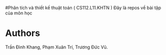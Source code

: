#Phân tích và thiết kế thuật toán ( CS112.L11.KHTN )
Đây là repos về bài tập của môn học 
# Authors
Trần Đình Khang, Phạm Xuân Trí, Trương Đức Vũ.
